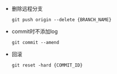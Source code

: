 * 删除远程分支

  `git push origin --delete {BRANCH_NAME}`
  
* commit时不添加log

  `git commit --amend`
  
* 回滚

  `git reset -hard {COMMIT_ID}`
